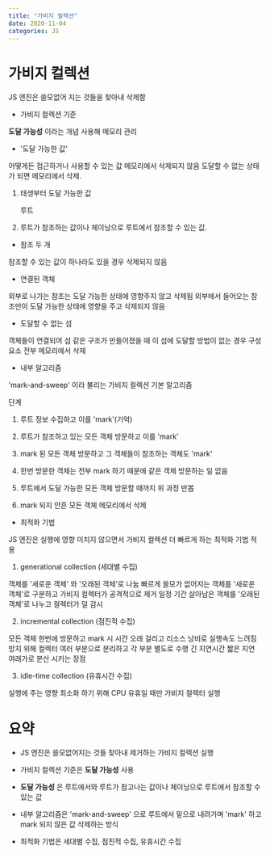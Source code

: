 ```yaml
---
title: "가비지 컬렉션"
date: 2020-11-04
categories: JS
---
```


# 가비지 컬렉션

JS 엔진은 쓸모없어 지는 것들을 찾아내 삭제함

- 가비지 컬렉션 기준

**도달 가능성** 이라는 개념 사용해 메모리 관리

- '도달 가능한 값'

어떻게든 접근하거나 사용할 수 있는 값
메모리에서 삭제되지 않음
도달할 수 없는 상태가 되면 메모리에서 삭제.

1. 태생부터 도달 가능한 값

   루트

2. 루트가 참조하는 값이나 체이닝으로 루트에서 참조할 수 있는 값.

- 참조 두 개

참조할 수 있는 값이 하나라도 있을 경우 삭제되지 않음

- 연결된 객체

외부로 나가는 참조는 도달 가능한 상태에 영향주지 않고 삭제됨
외부에서 들어오는 참조만이 도달 가능한 상태에 영향을 주고 삭제되지 않음

- 도달할 수 없는 섬

객체들이 연결되어 섬 같은 구조가 만들어졌을 때 이 섬에 도달할 방법이 없는 경우 구성요소 전부 메모리에서 삭제

- 내부 알고리즘

'mark-and-sweep' 이라 불리는 가비지 컬렉션 기본 알고리즘

단계

1. 루트 정보 수집하고 이를 'mark'(기억)

2. 루트가 참조하고 있는 모든 객체 방문하고 이를 'mark'

3. mark 된 모든 객체 방문하고 그 객체들이 참조하는 객체도 'mark'

4. 한번 방문한 객체는 전부 mark 하기 때문에 같은 객체 방문하는 일 없음

5. 루트에서 도달 가능한 모든 객체 방문할 때까지 위 과정 반봅

6. mark 되지 안흔 모든 객체 메모리에서 삭제

- 최적화 기법

JS 엔진은 실행에 영향 미치지 않으면서 가비지 컬렉션 더 빠르게 하는 최적화 기법 적용

1. generational collection (세대별 수집)

객체를 '새로운 객체' 와 '오래된 객체'로 나눔
빠르게 쓸모가 없어지는 객체를 '새로운 객체'로 구분하고 가비지 컬렉터가 공격적으로 제거
일정 기간 살아남은 객체를 '오래된 객체'로 나누고 컬렉터가 덜 감시

2. incremental collection (점진적 수집)

모든 객체 한번에 방문하고 mark 시 시간 오래 걸리고 리소스 낭비로 실행속도 느려짐
방지 위해 컬렉터 여러 부분으로 분리하고 각 부분 별도로 수행
긴 지연시간 짧은 지연 여래가로 분산 시키는 장점

3. idle-time collection (유휴시간 수집)

실행에 주는 영향 최소화 하기 위해 CPU 유휴일 때만 가비지 컬렉터 실행

# 요약

- JS 엔진은 쓸모없어지는 것들 찾아내 제거하는 가비지 컬렉션 실행

- 가비지 컬렉션 기준은 **도달 가능성** 사용

- **도달 가능성** 은 루트에서와 루트가 참고나는 값이나 체이닝으로 루트에서 참조할 수 있는 값

- 내부 알고리즘은 'mark-and-sweep' 으로 루트에서 밑으로 내려가며 'mark' 하고 mark 되지 않은 값 삭제하는 방식

- 최적화 기법은 세대별 수집, 점진적 수집, 유휴시간 수집
